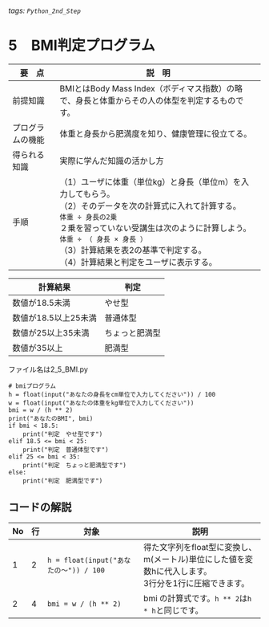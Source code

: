 ###### tags: `Python_2nd_Step`
# 5　BMI判定プログラム

|要　点|説　明|
|---|---|
|前提知識|BMIとはBody Mass Index（ボディマス指数）の略で、身長と体重からその人の体型を判定するものです。|
|プログラムの機能|体重と身長から肥満度を知り、健康管理に役立てる。|
|得られる知識|実際に学んだ知識の活かし方|
|手順|（1）ユーザに体重（単位kg）と身長（単位m）を入力してもらう。<br/>（2）そのデータを次の計算式に入れて計算する。<br/>`体重 ÷ 身長の2乗`<br/>２乗を習っていない受講生は次のように計算しよう。<br/>`体重 ÷ （ 身長 × 身長 ）`<br/>（3）計算結果を表2の基準で判定する。<br/>（4）計算結果と判定をユーザに表示する。|

|計算結果|判定|
|---|---|
|数値が18.5未満|やせ型|
|数値が18.5以上25未満|普通体型|
|数値が25以上35未満|ちょっと肥満型|
|数値が35以上|肥満型|

ファイル名は2_5_BMI.py
```python=
# bmiプログラム　
h = float(input("あなたの身長をcm単位で入力してください")) / 100
w = float(input("あなたの体重をkg単位で入力してください"))
bmi = w / (h ** 2)
print("あなたのBMI", bmi)
if bmi < 18.5:
    print("判定　やせ型です")
elif 18.5 <= bmi < 25:
    print("判定　普通体型です")
elif 25 <= bmi < 35:
    print("判定　ちょっと肥満型です")
else:
    print("判定　肥満型です")
```

## コードの解説
|No|行|対象|説明|
|---|---|------------|---|
|1|2|`h = float(input("あなたの〜")) / 100`|得た文字列をfloat型に変換し、m(メートル)単位にした値を変数hに代入します。<br/>3行分を1行に圧縮できます。|
|2|4|`bmi = w / (h ** 2)`|bmi の計算式です。`h ** 2`は`h * h`と同じです。|
